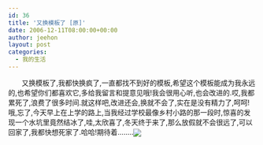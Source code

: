 ```yaml
---
id: 36
title: '又换模板了 [原]'
date: 2006-12-11T08:00:00+00:00
author: jeehon
layout: post
categories:
  - 我的生活
---
```

&nbsp;&nbsp;&nbsp;&nbsp;&nbsp;&nbsp; 又换模板了,我都快换疯了,一直都找不到好的模板,希望这个模板能成为我永远的,也希望你们都喜欢它,多给我留言和提意见哦!我会很用心听,也会改进的.哎,我都累死了,浪费了很多时间.就这样吧,改进还会,换就不会了,实在是没有精力了,呵呵!哦,忘了,今天早上在上学的路上,当我经过学校最像乡村小路的那一段时,惊喜的发现一个水坑里竟然结冰了,哇,太欣喜了,冬天终于来了,那么放假就不会很远了,可以回家了,我都快想死家了.哈哈!期待着&#8230;&#8230;..<img src="http://login.blogcn.com/images/em/2/22.gif" align="absMiddle" border="0" />